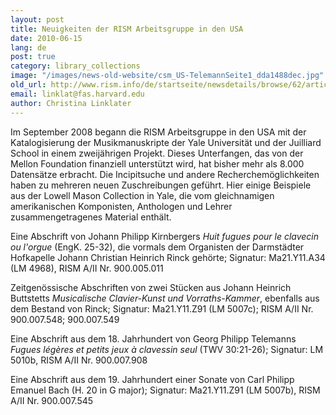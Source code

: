 ```yaml
---
layout: post
title: Neuigkeiten der RISM Arbeitsgruppe in den USA
date: 2010-06-15
lang: de
post: true
category: library_collections
image: "/images/news-old-website/csm_US-TelemannSeite1_dda1488dec.jpg"
old_url: http://www.rism.info/de/startseite/newsdetails/browse/62/article/64/us-rism-news.html
email: linklat@fas.harvard.edu
author: Christina Linklater
---
```


Im September 2008 begann die RISM Arbeitsgruppe in den USA mit der Katalogisierung der Musikmanuskripte der Yale Universität und der Juilliard School in einem zweijährigen Projekt. Dieses Unterfangen, das von der Mellon Foundation finanziell unterstützt wird, hat bisher mehr als 8.000 Datensätze erbracht. Die Incipitsuche und andere Recherchemöglichkeiten haben zu mehreren neuen Zuschreibungen geführt. Hier einige Beispiele aus der Lowell Mason Collection in Yale, die vom gleichnamigen amerikanischen Komponisten, Anthologen und Lehrer zusammengetragenes Material enthält.

Eine Abschrift von Johann Philipp Kirnbergers _Huit fugues pour le clavecin ou l'orgue_ (EngK. 25-32), die vormals dem Organisten der Darmstädter Hofkapelle Johann Christian Heinrich Rinck gehörte; Signatur: Ma21.Y11.A34 (LM 4968), RISM A/II Nr. 900.005.011

Zeitgenössische Abschriften von zwei Stücken aus Johann Heinrich Buttstetts _Musicalische Clavier-Kunst und Vorraths-Kammer_, ebenfalls aus dem Bestand von Rinck; Signatur: Ma21.Y11.Z91 (LM 5007c); RISM A/II Nr. 900.007.548; 900.007.549

Eine Abschrift aus dem 18. Jahrhundert von Georg Philipp Telemanns _Fugues légères et petits jeux à clavessin seul_ (TWV 30:21-26); Signatur: LM 5010b, RISM A/II Nr. 900.007.908

Eine Abschrift aus dem 19. Jahrhundert einer Sonate von Carl Philipp Emanuel Bach (H. 20 in G major); Signatur: Ma21.Y11.Z91 (LM 5007b), RISM A/II Nr. 900.007.545